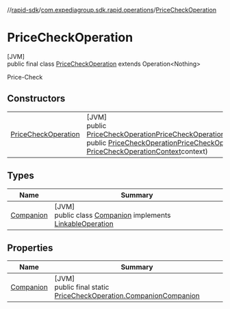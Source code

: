 //[rapid-sdk](../../../index.md)/[com.expediagroup.sdk.rapid.operations](../index.md)/[PriceCheckOperation](index.md)

# PriceCheckOperation

[JVM]\
public final class [PriceCheckOperation](index.md) extends Operation&lt;Nothing&gt;

Price-Check

## Constructors

| | |
|---|---|
| [PriceCheckOperation](-price-check-operation.md) | [JVM]<br>public [PriceCheckOperation](index.md)[PriceCheckOperation](-price-check-operation.md)([PriceCheckOperationParams](../-price-check-operation-params/index.md)params)<br>public [PriceCheckOperation](index.md)[PriceCheckOperation](-price-check-operation.md)([Link](../../com.expediagroup.sdk.rapid.models/-link/index.md)link, [PriceCheckOperationContext](../-price-check-operation-context/index.md)context) |

## Types

| Name | Summary |
|---|---|
| [Companion](-companion/index.md) | [JVM]<br>public class [Companion](-companion/index.md) implements [LinkableOperation](../-linkable-operation/index.md) |

## Properties

| Name | Summary |
|---|---|
| [Companion](index.md#1341738017%2FProperties%2F700308213) | [JVM]<br>public final static [PriceCheckOperation.Companion](-companion/index.md)[Companion](index.md#1341738017%2FProperties%2F700308213) |
